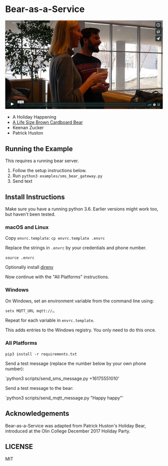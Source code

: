 # Bear-as-a-Service

[![IMAGE ALT TEXT HERE](docs/images/bear-vimeo.jpg)](https://vimeo.com/248514938)


- A Holiday Happening
- [A Life Size Brown Cardboard Bear](https://www.amazon.com/Brown-Bear-Advanced-Graphics-Cardboard/dp/B00B03DT0O)
- Keenan Zucker
- Patrick Huston

## Running the Example

This requires a running bear server.

1. Follow the setup instructions below.
2. Run `python3 examples/sms_bear_gateway.py`
3. Send text

## Install Instructions

Make sure you have a running python 3.6. Earlier versions might work too, but
haven't been tested.

### macOS and Linux

Copy `envrc.template`: `cp envrc.template .envrc`

Replace the strings in `.envrc` by your credentials and phone number.

`source .envrc`

Optionally install [direnv](https://direnv.net/)

Now continue with the "All Platforms" instructions.

### Windows

On Windows, set an environment variable from the command line using:

`setx MQTT_URL mqtt://…`

Repeat for each variable in `envrc.template`.

This adds entries to the Windows registry. You only need to do this once.

### All Platforms

`pip3 install -r requirements.txt`

Send a test message (replace the number below by your own phone number):

`python3 scripts/send_sms_message.py +16175551010'

Send a test message to the bear:

`python3 scripts/send_mqtt_message.py "Happy happy"'

## Acknowledgements

Bear-as-a-Service was adapted from Patrick Huston's Holiday Bear, introduced at
the Olin College December 2017 Holiday Party.

## LICENSE

MIT
